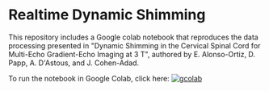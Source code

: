 # Realtime Dynamic Shimming

This repository includes a Google colab notebook that reproduces the data processing presented in "Dynamic Shimming in the Cervical Spinal Cord for Multi-Echo Gradient-Echo Imaging at 3 T", authored by E. Alonso-Ortiz, D. Papp, A. D'Astous, and J. Cohen-Adad. 

To run the notebook in Google Colab, click here: 
[![gcolab](https://colab.research.google.com/assets/colab-badge.svg)]([https://github.com/neuropoly/realtime-dynamic-shimming/blob/main/Dynamic_Shimming_in_the_Cervical_Spinal_Cord_for_Multi_Echo_Gradient_Echo_Imaging_at_3T_analysis.ipynb](https://colab.research.google.com/drive/1A36ew6Bq7HemEdDopCjC5NS_dWGfuIMS?usp=sharing))

